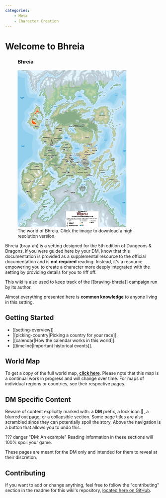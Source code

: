 ```yaml
---
categories:
    - Meta
    - Character Creation
---
```

# Welcome to Bhreia

<figure class="infobox right">
  <h3>Bhreia</h3>
  <a href="assets/images/world-map-full.png">
    <img src="assets/images/world-map-tiny.png" />
  </a>
  <figcaption>
    The world of Bhreia. Click the image to download a high-resolution version.
  </figcaption>
</figure>

Bhreia (bray-ah) is a setting designed for the 5th edition of Dungeons & Dragons. If you were guided here by your DM, know that this documentation is provided as a supplemental resource to the official documentation and is **not required** reading. Instead, it's a resource empowering you to create a character more deeply integrated with the setting by providing details for you to riff off.

This wiki is also used to keep track of the [[braving-bhreia]] campaign run by its author.

Almost everything presented here is **common knowledge** to anyone living in this setting.

## Getting Started

* [[setting-overview]]
* [[picking-country|Picking a country for your race]].
* [[calendar|How the calendar works in this world]].
* [[timeline|Important historical events]].

## World Map

To get a copy of the full world map, [**click here**](assets/images/world-map-full.png). Please note that this map is a continual work in progress and will change over time. For maps of individual regions or countries, see their respective pages.

## DM Specific Content

Beware of content explicitly marked with: a **DM** prefix, a lock icon 🔐, a blurred out page, or a collapsible section.
Some page titles are also scrambled since they can potentially spoil the story. Above the navigation is a button that allows you to undo this.

??? danger "DM: An example"
    Reading information in these sections will 100% spoil your game.

These pages are meant for the DM only and intended for them to reveal at their discretion.

## Contributing

If you want to add or change anything, feel free to follow the "contributing" section in the readme for this wiki's repository, [located here on GitHub](https://github.com/EddyLuten/bhreia.com/).
